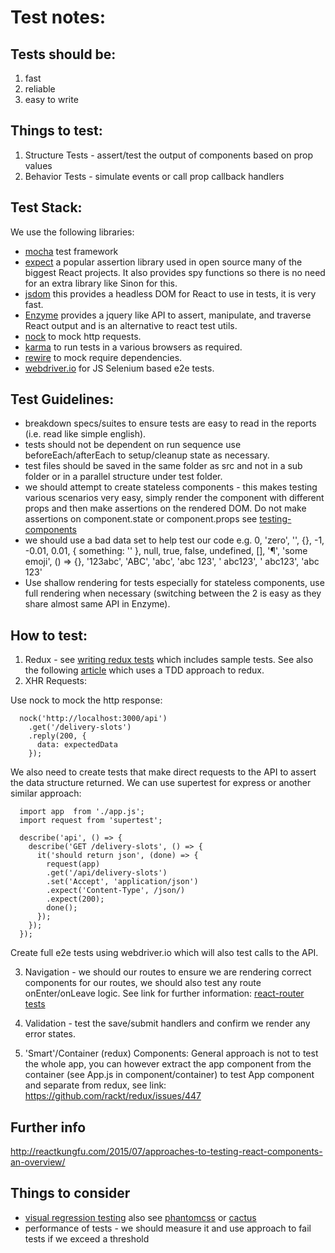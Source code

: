 # Test notes:

## Tests should be:
1. fast
2. reliable
3. easy to write

## Things to test:
1. Structure Tests - assert/test the output of components based on prop values
2. Behavior Tests - simulate events or call prop callback handlers

## Test Stack:
We use the following libraries:

* [mocha](https://github.com/mochajs/mocha) test framework
* [expect](https://github.com/mjackson/expect) a popular assertion library used in open source many of the biggest React projects. It also provides spy functions so there is no need for an extra library like Sinon for this.
* [jsdom](https://github.com/tmpvar/jsdom) this provides a headless DOM for React to use in tests, it is very fast.
* [Enzyme](https://github.com/airbnb/enzyme) provides a jquery like API to assert, manipulate, and traverse React output and is an alternative to react test utils.
* [nock](https://github.com/pgte/nock) to mock http requests.
* [karma](https://github.com/karma-runner/karma) to run tests in a various browsers as required.
* [rewire](https://github.com/jhnns/rewire) to mock require dependencies.
* [webdriver.io](https://github.com/webdriverio/webdriverio/) for JS Selenium based e2e tests.

## Test Guidelines:
* breakdown specs/suites to ensure tests are easy to read in the reports (i.e. read like simple english).
* tests should not be dependent on run sequence use beforeEach/afterEach to setup/cleanup state as necessary.
* test files should be saved in the same folder as src and not in a sub folder or in a parallel structure under test folder.
* we should attempt to create stateless components - this makes testing various scenarios very easy, simply render the component with different props and then make assertions on the rendered DOM. Do not make assertions on component.state or component.props see [testing-components](
https://github.com/ryanflorence/react-training/blob/gh-pages/lessons/02-testing-components.md)
* we should use a bad data set to help test our code e.g.   0, 'zero', '', {}, -1, -0.01, 0.01, { something: '' }, null, true, false, undefined, [], '¶', 'some emoji', () => {}, '123abc', 'ABC', 'abc', 'abc 123', ' abc123', ' abc123', 'abc  123'
* Use shallow rendering for tests especially for stateless components, use full rendering when necessary (switching between the 2 is easy as they share almost same API in Enzyme).

## How to test:
1. Redux - see [writing redux tests](http://rackt.org/redux/docs/recipes/WritingTests.html) which includes sample tests. See also the following [article](http://teropa.info/blog/2015/09/10/full-stack-redux-tutorial.html) which uses a TDD approach to redux.
2. XHR Requests:

Use nock to mock the http response:

```
  nock('http://localhost:3000/api')
    .get('/delivery-slots')
    .reply(200, {
      data: expectedData
    });
```

We also need to create tests that make direct requests to the API to assert the data structure returned. We can use supertest for express or another similar approach:

```
  import app  from './app.js';
  import request from 'supertest';

  describe('api', () => {
    describe('GET /delivery-slots', () => {
      it('should return json', (done) => {
        request(app)
        .get('/api/delivery-slots')
        .set('Accept', 'application/json')
        .expect('Content-Type', /json/)
        .expect(200);
        done();
      });
    });
  });
```

Create full e2e tests using webdriver.io which will also test calls to the API.

3. Navigation  - we should our routes to ensure we are rendering correct components for our routes, we should also test any route onEnter/onLeave logic. See link for further information:
[react-router tests](https://github.com/rackt/react-router/tree/master/modules/__tests__)

4. Validation - test the save/submit handlers and confirm we render any error states.

5. 'Smart'/Container (redux) Components:
General approach is not to test the whole app, you can however extract the app component from the container (see App.js in component/container) to test App component and separate from redux, see link: https://github.com/rackt/redux/issues/447

## Further info
http://reactkungfu.com/2015/07/approaches-to-testing-react-components-an-overview/

## Things to consider
* [visual regression testing](http://www.rightmove.co.uk/dev/blog/visual-regression-automation/) also see [phantomcss](https://css-tricks.com/visual-regression-testing-with-phantomcss/) or [cactus](https://github.com/winston/cactus)
* performance of tests - we should measure it and use approach to fail tests if we exceed a threshold
